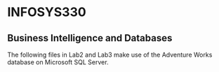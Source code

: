 # INFOSYS330
## Business Intelligence and Databases
The following files in Lab2 and Lab3 make use of the Adventure Works database on Microsoft SQL Server.
